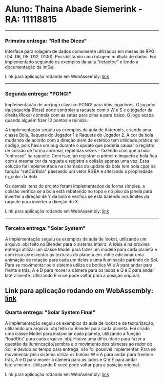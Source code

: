 # Aluno: Thaina Abade Siemerink - RA: 11118815

-----------------------------------------
### Primeira entrega: "Roll the Dices"
Interface para rolagem de dados comumente utilizados em mesas de RPG. (D4, D6, D8, D12, D100). Possibilitando uma rolagem múltipla de dados.
Foi implementado seguindo os exemplos da aula "tictactoe" e lendo a documentação da ImGui.

Link para aplicação rodando em WebAssembly: [link](https://thainasmk.github.io/CG-UFABC-abcg/rollTheDices/)

------------------------------------------
### Segunda entrega: "PONG!"
Implementação de um jogo clássico PONG! para dois jogadores. O jogador da esquerda (Rosa) pode controlar a raquete com o W e S e o jogador da direita (Roxo) controla com as setas para cima e para baixo. O jogo acaba quando alguém fizer 10 pontos e reinicia.

A implementação seguiu os exemplos da aula de Asteroids, criando uma classe Bola, Raquete do Jogador 1 e Raquete do Jogador 2. A cor da bola mudando de acordo com a direção além de estético tem utilidade prática no código, pois havia um bug durante o update que poderia causar o registro de colisão de forma anormal, repetidas vezes - fazendo com que a bola "entrasse" na raquete. Com isso, ao registrar o primeiro impacto a bola fica com a mesma cor da raquete e registra a colisão apenas uma vez. Essa solução foi implementada na chamada do update da bola (em bola.cpp) na função "setCorBola" passando um vetor RGBA e alterando a propriedade m_color da Bola.

Os demais itens do projeto foram implementados de forma simples, a colisão verifica se a bola está rebatendo no topo e no piso da janela para inverter a direção de Y da bola e verifica se está batendo nos limites da raquete para inverter a direção de X. 

Link para aplicação rodando em WebAssembly: [link](https://thainasmk.github.io/CG-UFABC-abcg/pong/)

------------------------------------------
### Terceira entrega: "Solar System"

A implementação seguiu os exemplos da aula de lookat, utilizando um arquivo .obj feito no Blender para o sistema inteiro. A ideia é na pŕoxima entrega utilizar um classe Model para fazer um modelo para cada planeta e com isso acrescentar as texturas do planeta em .mtl e adicionar uma animação de rotação para cada um deles e uma iluminação partindo do Sol. 
Para se movimentar pelo sistema utiliza os botões W e A para andar para frente e trás, A e D para mover a câmera para os lados e Q e E para andar lateralmente. Utilizando R você pode voltar para a posição original.

Link para aplicação rodando em WebAssembly: [link](https://thainasmk.github.io/CG-UFABC-abcg/solar_system/)
------------------------------------------
### Quarta entrega: "Solar System Final"

A implementação seguiu os exemplos da aula de lookat e de texturização, utilizando um arquivo .obj feito no Blender para cada planeta. Foi criado uma classe Model para instanciar cada planeta, utilizando a função "loadObj" para cada arquivo .obj. Houve uma dificuldade para fazer a questão da ilumincação/sombra e o movimento dos planetas ao redor do Sol, e devido ao tempo para entrega, não foi possível implementar.
Para se movimentar pelo sistema utiliza os botões W e A para andar para frente e trás, A e D para mover a câmera para os lados e Q e E para andar lateralmente. Utilizando R você pode voltar para a posição original.

Link para aplicação rodando em WebAssembly: [link](https://thainasmk.github.io/CG-UFABC-abcg/solar_system_final/)
